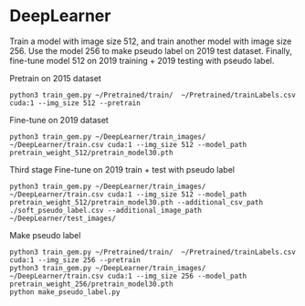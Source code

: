 # DeepLearner

Train a model with image size 512, and train another model with image size 256.
Use the model 256 to make pseudo label on 2019 test dataset.
Finally, fine-tune model 512 on 2019 training + 2019 testing with pseudo label.

Pretrain on 2015 dataset
```
python3 train_gem.py ~/Pretrained/train/  ~/Pretrained/trainLabels.csv cuda:1 --img_size 512 --pretrain
```

Fine-tune on 2019 dataset
```
python3 train_gem.py ~/DeepLearner/train_images/  ~/DeepLearner/train.csv cuda:1 --img_size 512 --model_path pretrain_weight_512/pretrain_model30.pth
```

Third stage Fine-tune on 2019 train + test with pseudo label
```
python3 train_gem.py ~/DeepLearner/train_images/  ~/DeepLearner/train.csv cuda:1 --img_size 512 --model_path pretrain_weight_512/pretrain_model30.pth --additional_csv_path ./soft_pseudo_label.csv --additional_image_path ~/DeepLearner/test_images/
```

Make pseudo label
```
python3 train_gem.py ~/Pretrained/train/  ~/Pretrained/trainLabels.csv cuda:1 --img_size 256 --pretrain
python3 train_gem.py ~/DeepLearner/train_images/  ~/DeepLearner/train.csv cuda:1 --img_size 256 --model_path pretrain_weight_256/pretrain_model30.pth
python make_pseudo_label.py
```
